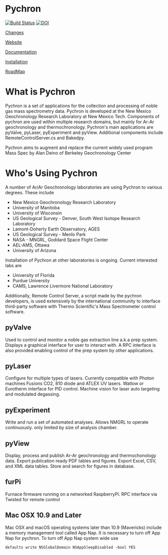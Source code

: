 Pychron
========
[![Build Status](https://travis-ci.org/NMGRL/pychron.svg?branch=develop)](https://travis-ci.org/NMGRL/pychron)
[![DOI](https://zenodo.org/badge/DOI/10.5281/zenodo.3237834.svg)](https://doi.org/10.5281/zenodo.3237834)

[Changes](CHANGELOG.md)

[Website](http://nmgrl.github.io/pychron/)

[Documentation](http://pychron.readthedocs.org)

[Installation](https://github.com/NMGRL/pychron/wiki/Install)

[RoadMap](ROADMAP.md)

What is Pychron
===============

Pychron is a set of applications for the collection and processing of noble gas mass spectrometry data. Pychron is developed at the New Mexico Geochronology Research Laboratory at New Mexico Tech. Components of pychron are used within multiple research domains, but mainly for Ar-Ar geochronology and thermochronology. Pychron's main applications are pyValve, pyLaser, pyExperiment and pyView. Additional components include RemoteControlServer.cs and Bakedpy.

Pychron aims to augment and replace the current widely used program Mass Spec by Alan Deino of Berkeley Geochronology Center

Who's Using Pychron
====================

A number of Ar/Ar Geochronology laboratories are using Pychron to various degrees. These include 

 - New Mexico Geochronology Research Laboratory
 - University of Manitoba
 - University of Wisconsin
 - US Geological Survey - Denver, South West Isotope Research Laboratory
 - Lamont-Doherty Earth Observatory, AGES
 - US Geological Survey - Menlo Park
 - NASA - MNGRL, Goddard Space Flight Center
 - AEL-AMS, Ottawa
 - University of Arizona

Installation of Pychron at other laboratories is ongoing. Current interested labs are
  
  - University of Florida
  - Purdue University
  - CAMS, Lawrence Livermore National Laboratory

Additionally, Remote Control Server, a script made by the pychron developers, is used extensively 
by the international community to interface third-party software with Thermo Scientific's Mass Spectrometer control software.

pyValve
-----------
Used to control and monitor a noble gas extraction line a.k.a prep system. Displays a graphical interface for user to interact with. A RPC interface is also provided enabling control of the prep system by other applications.

pyLaser
----------
Configure for multiple types of lasers. Currently compatible with Photon machines Fusions CO2, 810 diode and ATLEX UV lasers. Watlow or Eurotherm interface for PID control. Machine vision
for laser auto targeting and modulated degassing.

pyExperiment
--------------
Write and run a set of automated analyses. Allows NMGRL to operate continuously. only limited by size of analysis chamber.

pyView
-------
Display, process and publish Ar-Ar geochronology and thermochonology data. Export publication ready PDF tables and figures. Export Excel, CSV, and XML data tables. Store and search for figures in database.  

furPi
-------
Furnace firmware running on a networked RaspberryPi. RPC interface via Twisted for remote control

Mac OSX 10.9 and Later
--------------------
Mac OSX and macOS operating systems later than 10.9 (Mavericks) include a memory management tool called App Nap. It is necessary to 
turn off App Nap for pychron. 
To turn off App Nap system wide use

    
    defaults write NSGlobalDomain NSAppSleepDisabled -bool YES
